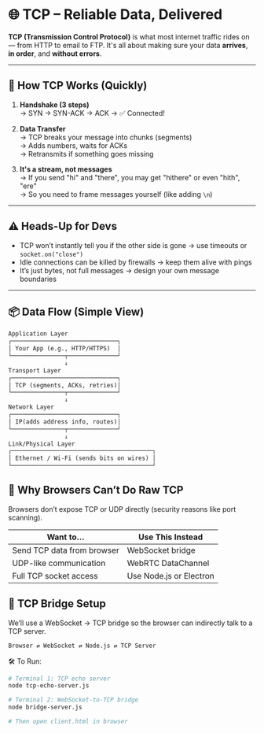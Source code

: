 # 🌐 TCP – Reliable Data, Delivered

**TCP (Transmission Control Protocol)** is what most internet traffic rides on — from HTTP to email to FTP. It's all about making sure your data **arrives**, **in order**, and **without errors**.

---

## 🔗 How TCP Works (Quickly)

1. **Handshake (3 steps)**  
   → SYN → SYN-ACK → ACK → ✅ Connected!

2. **Data Transfer**  
   → TCP breaks your message into chunks (segments)  
   → Adds numbers, waits for ACKs  
   → Retransmits if something goes missing

3. **It's a stream, not messages**  
   → If you send "hi" and "there", you may get "hithere" or even "hith", "ere"  
   → So you need to frame messages yourself (like adding `\n`)

---

## ⚠️ Heads-Up for Devs

- TCP won’t instantly tell you if the other side is gone → use timeouts or `socket.on("close")`
- Idle connections can be killed by firewalls → keep them alive with pings
- It’s just bytes, not full messages → design your own message boundaries

---

## 📦 Data Flow (Simple View)

```txt
Application Layer
┌──────────────────────────────┐
│ Your App (e.g., HTTP/HTTPS)  │
└───────────────┬──────────────┘
                ↓
Transport Layer
┌──────────────────────────────┐
│ TCP (segments, ACKs, retries)│
└───────────────┬──────────────┘
                ↓
Network Layer
┌──────────────────────────────┐
│ IP(adds address info, routes)│
└───────────────┬──────────────┘
                ↓
Link/Physical Layer
┌────────────────────────────────────────┐
│ Ethernet / Wi-Fi (sends bits on wires) │
└────────────────────────────────────────┘
```

## 🚫 Why Browsers Can’t Do Raw TCP

Browsers don’t expose TCP or UDP directly (security reasons like port scanning).

| Want to…                   | Use This Instead        |
| -------------------------- | ----------------------- |
| Send TCP data from browser | WebSocket bridge        |
| UDP-like communication     | WebRTC DataChannel      |
| Full TCP socket access     | Use Node.js or Electron |

## 🧪 TCP Bridge Setup

We’ll use a WebSocket → TCP bridge so the browser can indirectly talk to a TCP server.

```txt
Browser ⇄ WebSocket ⇄ Node.js ⇄ TCP Server
```

🛠️ To Run:

```bash
# Terminal 1: TCP echo server
node tcp-echo-server.js

# Terminal 2: WebSocket-to-TCP bridge
node bridge-server.js

# Then open client.html in browser
```
